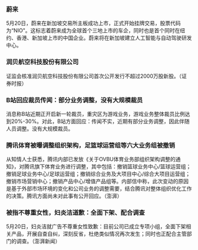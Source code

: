 ### 蔚来
5月20日，蔚来在新加坡交易所主板成功上市，正式开始挂牌交易，股票代码为“NIO"。这标志着蔚来成为全球首个三地上市的车企，同时也是首个同时在纽约、香港、新加坡上市的中国企业。蔚来将在新加坡建立人工智能与自动驾驶研发中心。
### 润贝航空科技股份有限公司
证监会核准润贝航空科技股份有限公司首次公开发行不超过2000万股新股。（证券时报）
### B站回应裁员传闻：部分业务调整，没有大规模裁员
消息称B站近期正开启新一轮裁员，重灾区为游戏业务，游戏业务整体裁员比例达到20%-30%。对此，B站方面回应：传闻不实，近期有部分业务调整，因此伴随人员调整。没有大规模裁员。
### 腾讯体育被曝调整组织架构，足篮球运营组等六大业务组被撤销
从知情人士获悉，腾讯内部已发放《关于OVBU体育业务部组织架构调整的通知》，对腾讯旗下体育业务进行调整，其中包括：撤销篮球业务中心/篮球运营组；撤销足球业务中心/足球运营组；撤销综合业务及大项目中心/综合大项目运营组；撤销市场营销中心；撤销产品中心/增值产品组等。内部信中称，此次变动的原因是基于外部市场环境的变化和公司业务的调整需要，结合腾讯对整体组织优化工作的决策。腾讯方面尚未对此事有公开回应。（澎湃）
### 被指不尊重女性，妇炎洁道歉：全面下架、配合调查
5月20日，妇炎洁就广告不尊重女性致歉：目前公司已成立专项小组，全面下架相关产品，开展自查自纠，深刻反省，杜绝类似情况再次发生；同时也正配合主管部门的调查。（澎湃新闻）
